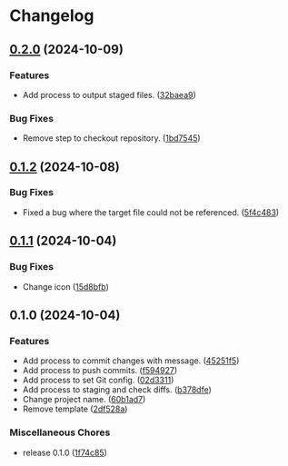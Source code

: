 # Changelog

## [0.2.0](https://github.com/ryohidaka/action-commit-push/compare/v0.1.2...v0.2.0) (2024-10-09)


### Features

* Add process to output staged files. ([32baea9](https://github.com/ryohidaka/action-commit-push/commit/32baea978a55b377c3ab5f77db976fd792fb43af))


### Bug Fixes

* Remove step to checkout repository. ([1bd7545](https://github.com/ryohidaka/action-commit-push/commit/1bd754562750144a536c95ea06f7f375f288e2b1))

## [0.1.2](https://github.com/ryohidaka/action-commit-push/compare/v0.1.1...v0.1.2) (2024-10-08)


### Bug Fixes

* Fixed a bug where the target file could not be referenced. ([5f4c483](https://github.com/ryohidaka/action-commit-push/commit/5f4c48349c8e076a0471c9da3226cdf2a92b5393))

## [0.1.1](https://github.com/ryohidaka/action-commit-push/compare/v0.1.0...v0.1.1) (2024-10-04)


### Bug Fixes

* Change icon ([15d8bfb](https://github.com/ryohidaka/action-commit-push/commit/15d8bfbc50df39c784908a24e7de0a882f4a3889))

## 0.1.0 (2024-10-04)


### Features

* Add process to commit changes with message. ([45251f5](https://github.com/ryohidaka/action-commit-push/commit/45251f51ab7275794cb09f50ae5a1e08bad8262a))
* Add process to push commits. ([f594927](https://github.com/ryohidaka/action-commit-push/commit/f5949279ea49344de9035ce02936cafbaad68049))
* Add process to set Git config. ([02d3311](https://github.com/ryohidaka/action-commit-push/commit/02d33119338c926440fd42dcaf75d2b3b790ed8c))
* Add process to staging and check diffs. ([b378dfe](https://github.com/ryohidaka/action-commit-push/commit/b378dfe49a081828a4707411d5e2bc1aa294172c))
* Change project name. ([60b1ad7](https://github.com/ryohidaka/action-commit-push/commit/60b1ad75ee1d58070cb833e698fe94168d7a7ed6))
* Remove template ([2df528a](https://github.com/ryohidaka/action-commit-push/commit/2df528a8a070ad9237b418d6efde3232e6816d34))


### Miscellaneous Chores

* release 0.1.0 ([1f74c85](https://github.com/ryohidaka/action-commit-push/commit/1f74c859f4d280d8a623b470b5f2378d434e8558))
